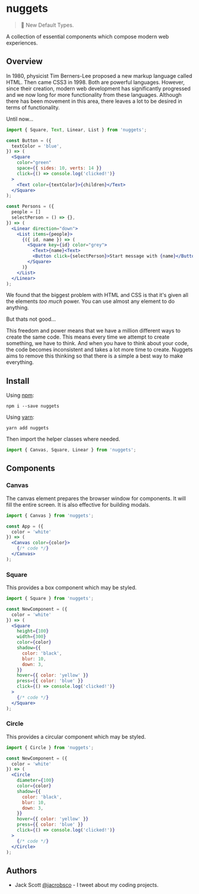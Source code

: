 # nuggets

> 📯 New Default Types.

A collection of essential components which compose modern web experiences.

## Overview

In 1980, physicist Tim Berners-Lee proposed a new markup language called HTML. Then came CSS3 in 1998. Both are powerful languages. However, since their creation, modern web development has significantly progressed and we now long for more functionality from these languages. Although there has been movement in this area, there leaves a lot to be desired in terms of functionality.

Until now...

```jsx
import { Square, Text, Linear, List } from 'nuggets';

const Button = ({
  textColor = 'blue',
}) => (
  <Square
    color="green"
    space={{ sides: 10, verts: 14 }}
    click={() => console.log('clicked!')}
  >
    <Text color={textColor}>{children}</Text>
  </Square>
);

const Persons = ({
  people = []
  selectPerson = () => {},
}) => (
  <Linear direction="down">
    <List items={people}>
      {({ id, name }) => (
        <Square key={id} color="grey">
          <Text>{name}<Text>
          <Button click={selectPerson}>Start message with {name}</Button>
        </Square>
      )}
    </List>
  </Linear>
);
```

We found that the biggest problem with HTML and CSS is that it's given all the elements *too much* power. You can use almost any element to do anything.

But thats not good...

This freedom and power means that we have a million different ways to create the same code. This means every time we attempt to create something, we have to think. And when you have to think about your code, the code becomes inconsistent and takes a lot more time to create. Nuggets aims to remove this thinking so that there is a simple a best way to make everything.

## Install

Using [npm](https://www.npmjs.com/package/nuggets):

```shell
npm i --save nuggets
```

Using [yarn](https://yarnpkg.com/en/):

```shell
yarn add nuggets
```

Then import the helper classes where needed.

```jsx
import { Canvas, Square, Linear } from 'nuggets';
```

## Components

### Canvas

The canvas element prepares the browser window for components. It will fill the entire screen. It is also effective for building modals.

```jsx
import { Canvas } from 'nuggets';

const App = ({
  color = 'white'
}) => (
  <Canvas color={color}>
    {/* code */}
  </Canvas>
);
```

### Square

This provides a box component which may be styled.

```jsx
import { Square } from 'nuggets';

const NewComponent = ({
  color = 'white'
}) => (
  <Square
    height={100}
    width={300}
    color={color}
    shadow={{
      color: 'black',
      blur: 10,
      down: 3,
    }}
    hover={{ color: 'yellow' }}
    press={{ color: 'blue' }}
    click={() => console.log('clicked!')}
  >
    {/* code */}
  </Square>
);
```

### Circle

This provides a circular component which may be styled.

```jsx
import { Circle } from 'nuggets';

const NewComponent = ({
  color = 'white'
}) => (
  <Circle
    diameter={100}
    color={color}
    shadow={{
      color: 'black',
      blur: 10,
      down: 3,
    }}
    hover={{ color: 'yellow' }}
    press={{ color: 'blue' }}
    click={() => console.log('clicked!')}
  >
    {/* code */}
  </Circle>
);
```

## Authors

- Jack Scott [@jacrobsco](https://twitter.com/jacrobsco) - I tweet about my coding projects.